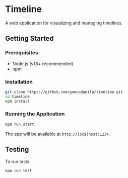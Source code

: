 # Timeline

A web application for visualizing and managing timelines.

## Getting Started

### Prerequisites

- Node.js (v18+ recommended)
- npm

### Installation

```bash
git clone https://github.com/goncadanilo/timeline.git
cd timeline
npm install
```

### Running the Application

```bash
npm run start
```

The app will be available at `http://localhost:1234`.

## Testing

To run tests:

```bash
npm run test
```
